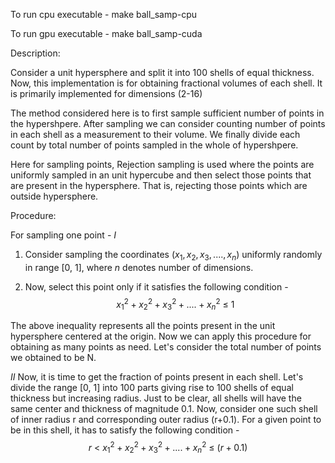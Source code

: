 To run cpu executable -
make ball_samp-cpu

To run gpu executable - 
make ball_samp-cuda


Description:

Consider a unit hypersphere and split it into 100 shells of equal thickness. Now, this implementation is for obtaining fractional volumes of each shell. It is primarily implemented for dimensions (2-16)

The method considered here is to first sample sufficient number of points in the hypershpere. After sampling we can consider counting number of points in each shell as a measurement to their volume. We finally divide each count by total number of points sampled in the whole of hypershpere. 

Here for sampling points, Rejection sampling is used where the points are uniformly sampled in an unit hypercube and then select those points that are present in the hypersphere. That is, rejecting those points which are outside hypersphere.


Procedure:

For sampling one point - 
$I$
1. Consider sampling the coordinates $(x_{1}, x_{2}, x_{3},...., x_{n})$ uniformly randomly in range [0, 1], where $n$ denotes number of dimensions.

2. Now, select this point only if it satisfies the following condition -\
	$$x_{1}^{2}+x_{2}^{2}+x_{3}^{2}+....+x_{n}^{2}\ \leq\ 1$$

The above inequality represents all the points present in the unit hypersphere centered at the origin. Now we can apply this procedure for obtaining as many points as need. Let's consider the total number of points we obtained to be N.

$II$
Now, it is time to get the fraction of points present in each shell. Let's divide the range [0, 1] into 100 parts giving rise to 100 shells of equal thickness but increasing radius. Just to be clear, all shells will have the same center and thickness of magnitude 0.1. Now, consider one such shell of inner radius r and corresponding outer radius (r+0.1). For a given point to be in this shell, it has to satisfy the following condition - 
	$$r\ <\ x_{1}^{2}+x_{2}^{2}+x_{3}^{2}+....+x_{n}^{2}\ \leq\ (r+0.1)$$



